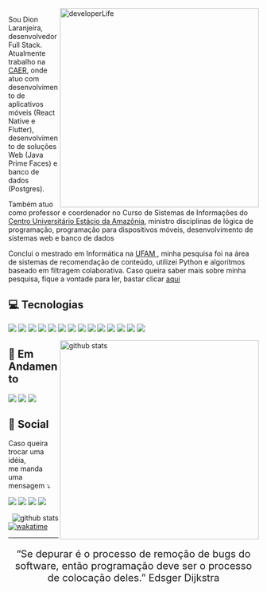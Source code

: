 <img src="http://cdn26.us1.fansshare.com/photo/hdwallpaperdownload/computer-wallpaper-desktop-background-hd-free-download-atpeek-computer-wallpaper-hd-free-download-desktop-full-size-images-background-1391885792.jpg" min-width="400px" max-width="400px" width="400px" align="right" alt="developerLife">

<p align="left"> 
  Sou Dion Laranjeira, desenvolvedor Full Stack. Atualmente trabalho na  <a href = "http://www.caer.com.br/">CAER</a>, onde atuo com desenvolvimento de aplicativos móveis (React Native e Flutter), desenvolvimento de soluções Web (Java Prime Faces) e banco de dados (Postgres).
</p>

<p align="left"> 
  Também atuo como professor e coordenador no Curso de Sistemas de Informações do <a href = "https://estacio.br/">Centro Universitário Estácio da Amazônia</a>, ministro disciplinas de lógica de programação, programação para dispositivos móveis, desenvolvimento de sistemas web e banco de dados
</p>

<p align="left"> 
  Conclui o mestrado em Informática na <a href="https://www.ppgi.ufam.edu.br/"> UFAM </a>, minha pesquisa foi na área de sistemas de recomendação de conteúdo, utilizei Python e algoritmos baseado em filtragem colaborativa. Caso queira saber mais sobre minha pesquisa, fique a vontade para ler, bastar clicar <a href=https://tede.ufam.edu.br/handle/tede/7775> aqui </a>
</p>


## 💻 Tecnologias

<p align="left">
  <img src="https://img.shields.io/badge/Java-ED8B00?style=for-the-badge&logo=java&logoColor=white" >
  <img src="https://img.shields.io/badge/JavaScript-F7DF1E?style=for-the-badge&logo=javascript&logoColor=black"/>
  <img src="https://img.shields.io/badge/npm-CB3837?style=for-the-badge&logo=npm&logoColor=white"/>
  <img src="https://img.shields.io/badge/Yarn-2C8EBB?style=for-the-badge&logo=yarn&logoColor=white"/>
  <img src="https://img.shields.io/badge/HTML5-E34F26?style=for-the-badge&logo=html5&logoColor=white" >
  <img src="https://img.shields.io/badge/CSS-239120?&style=for-the-badge&logo=css3&logoColor=white" >
  <img src="https://img.shields.io/badge/PostgreSQL-316192?style=for-the-badge&logo=postgresql&logoColor=white" >
  <img src="https://img.shields.io/badge/React_Native-20232A?style=for-the-badge&logo=react&logoColor=61DAFB"/>
  <img src="https://img.shields.io/badge/Material--IO-0081CB?style=for-the-badge&logo=material-ui&logoColor=white"/>
  <img src="https://img.shields.io/badge/firebase-ffca28?style=for-the-badge&logo=firebase&logoColor=white"/>
  <img src="https://img.shields.io/badge/Git-F05032?style=for-the-badge&logo=git&logoColor=white"/>
  <img src="https://img.shields.io/badge/Android-3DDC84?style=for-the-badge&logo=android&logoColor=white">
  <img src="https://img.shields.io/badge/Python-3776AB?style=for-the-badge&logo=python&logoColor=white">
  <img src="https://img.shields.io/badge/SQLite-07405E?style=for-the-badge&logo=sqlite&logoColor=white">

  
</p>

  <img src="https://github-readme-stats.vercel.app/api?username=dionlaranjeira&show_icons=true&theme=midnight-purple" align="right" min-width="400px" max-width="400px" width="400px" alt="github stats">

## 📑 Em Andamento

<p align="left">
   <img src="https://img.shields.io/badge/Spring-6DB33F?style=for-the-badge&logo=spring&logoColor=white" >
   <img src="https://img.shields.io/badge/Flutter-02569B?style=for-the-badge&logo=flutter&logoColor=white">
   <img src="https://img.shields.io/badge/Dart-0175C2?style=for-the-badge&logo=dart&logoColor=white">
</p>

## 📱 Social

<p  align="left">
 Caso queira trocar uma idéia,<br> me manda uma mensagem ⤵️

  <p align="left">
    <a href="mailto:dionribeiro.rr@gmail.com" alt="Gmail" target="_blank">
      <img src="https://img.shields.io/badge/Gmail-D14836?style=for-the-badge&logo=gmail&logoColor=white&link=mailto:dionribeiro.rr@gmail.com"/></a>
    <a href="https://www.linkedin.com/in/dionlaranjeira/" alt="Linkedin" target="_blank">
        <img src="https://img.shields.io/badge/LinkedIn-0077B5?style=for-the-badge&logo=linkedin&logoColor=white&link=https://www.linkedin.com/in/dionlaranjeira/"/></a>  
    <a href="https://www.instagram.com/dionlaranjeira/" alt="Instagram" target="_blank">
      <img src="https://img.shields.io/badge/Instagram-E4405F?style=for-the-badge&logo=instagram&logoColor=white&link=https://www.instagram.com/dionlaranjeira/"/></a>  
    <a href="https://api.whatsapp.com/send?phone=5595991318143&text=Ol%C3%A1,%20achei%20teu%20contado%20no%20GitHub%20e%20gostaria%20de%20falar%20com%20voc%C3%AA." alt="WhatsApp" target="_blank">
    <img src="https://img.shields.io/badge/Whatsapp-07bc4c?style=for-the-badge&logo=whatsapp&logoColor=white&link=https://api.whatsapp.com/send/?phone=05595991680720"/></a> 
 
  </p>
</p>

<img src="https://github-readme-stats.vercel.app/api/top-langs/?username=dionlaranjeira&layout=compact&theme=radical&hide_border=true&count_private=true" align="right" alt="github stats">

  [![wakatime](https://wakatime.com/badge/user/16c43c19-b8cc-47b4-8504-d9db3204dc71.svg)](https://wakatime.com/@16c43c19-b8cc-47b4-8504-d9db3204dc71)
- - -
<p align="center" style="font-size: 20px ;">
  “Se depurar é o processo de remoção de bugs do software, então programação deve ser o processo de colocação deles.”
Edsger Dijkstra
</p>
